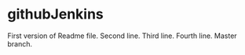 # githubJenkins

First version of Readme file.
Second line.
Third line.
Fourth line.
Master branch.

